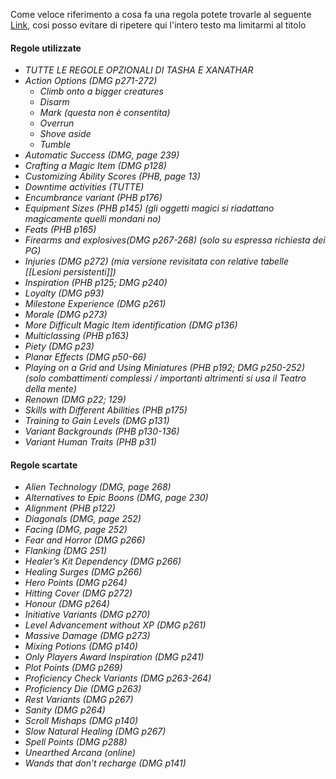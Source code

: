 Come veloce riferimento a cosa fa una regola potete trovarle al seguente [Link](https://5e.tools/variantrules.html#adamantine%20weapons_xge), cosi posso evitare di ripetere qui l'intero testo ma limitarmi al titolo

#### Regole utilizzate

- *TUTTE LE REGOLE OPZIONALI DI TASHA E XANATHAR*
- *Action Options (DMG p271-272)*
	- *Climb onto a bigger creatures*
	- *Disarm*
	- *Mark (questa non è consentita)*
	- *Overrun*
	- *Shove aside*
	- *Tumble*
- *Automatic Success (DMG, page 239)*
- *Crafting a Magic Item (DMG p128)*
- *Customizing Ability Scores (PHB, page 13)*
- *Downtime activities (TUTTE)*
- *Encumbrance variant (PHB p176)*
- *Equipment Sizes (PHB p145) (gli oggetti magici si riadattano magicamente quelli mondani no)*
- *Feats (PHB p165)*
- *Firearms and explosives(DMG p267-268) (solo su espressa richiesta dei PG)*
- *Injuries (DMG p272) (mia versione revisitata con relative tabelle [[Lesioni persistenti]])*
- *Inspiration (PHB p125; DMG p240)*
- *Loyalty (DMG p93)*
- *Milestone Experience (DMG p261)*
- *Morale (DMG p273)*
- *More Difficult Magic Item identification (DMG p136)*
- *Multiclassing (PHB p163)*
- *Piety (DMG p23)*
- *Planar Effects (DMG p50-66)*
- *Playing on a Grid and Using Miniatures (PHB p192; DMG p250-252) (solo combattimenti complessi / importanti altrimenti si usa il Teatro della mente)*
- *Renown (DMG p22; 129)*
- *Skills with Different Abilities (PHB p175)*
- *Training to Gain Levels (DMG p131)*
- *Variant Backgrounds (PHB p130-136)*
- *Variant Human Traits (PHB p31)*

#### Regole scartate

- *Alien Technology (DMG, page 268)*
- *Alternatives to Epic Boons (DMG, page 230)*
- *Alignment (PHB p122)*
- *Diagonals (DMG, page 252)*
- *Facing (DMG, page 252)*
- *Fear and Horror (DMG p266)*
- *Flanking (DMG 251)*
- *Healer’s Kit Dependency (DMG p266)*
- *Healing Surges (DMG p266)*
- *Hero Points (DMG p264)*
- *Hitting Cover (DMG p272)*
- *Honour (DMG p264)*
- *Initiative Variants (DMG p270)*
- *Level Advancement without XP (DMG p261)*
- *Massive Damage (DMG p273)*
- *Mixing Potions (DMG p140)*
- *Only Players Award Inspiration (DMG p241)*
- *Plot Points (DMG p269)*
- *Proficiency Check Variants (DMG p263-264)*
- *Proficiency Die (DMG p263)*
- *Rest Variants (DMG p267)* 
- *Sanity (DMG p264)*
- *Scroll Mishaps (DMG p140)*
- *Slow Natural Healing (DMG p267)*
- *Spell Points (DMG p288)*
- *Unearthed Arcana (online)*
- *Wands that don’t recharge (DMG p141)*
